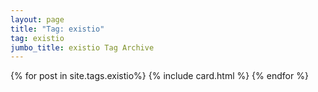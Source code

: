```yaml
---
layout: page
title: "Tag: existio"
tag: existio
jumbo_title: existio Tag Archive
---
```

<div class="row">
{% for post in site.tags.existio%}
{% include card.html %}
{% endfor %}
</div>